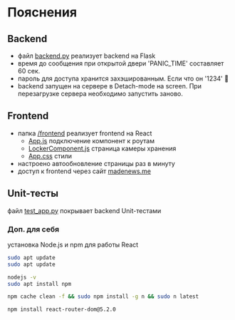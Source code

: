 # Пояснения

## Backend
- файл [backend.py](backend.py) реализует backend на Flask
- время до сообщения при открытой двери 'PANIC_TIME' составляет 60 сек.
- пароль для доступа хранится захэшированным. Если что он '1234' 🫣
- backend запущен на сервере в Detach-mode на screen. При перезагрузке сервера необходимо запустить заново.

## Frontend

- папка [/frontend](frontend/) реализует frontend на React
    - [App.js](frontend/src/App.js) подключение компонент к роутам
    - [LockerComponent.js](frontend/src/LockerComponent.js) страница камеры хранения
    - [App.css](frontend/src/App.css) стили
- настроено автообновление страницы раз в минуту
- доступ к frontend через сайт [madenews.me](https://madenews.me/)

## Unit-тесты

файл [test_app.py](test_app.py) покрывает backend Unit-тестами


### Доп. для себя 
установка Node.js и npm для работы React

``` bash
sudo apt update
sudo apt update

nodejs -v
sudo apt install npm

npm cache clean -f && sudo npm install -g n && sudo n latest

npm install react-router-dom@5.2.0

```